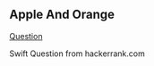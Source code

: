 ## Apple And Orange

[Question](https://www.hackerrank.com/challenges/apple-and-orange/problem)

Swift
Question from hackerrank.com
